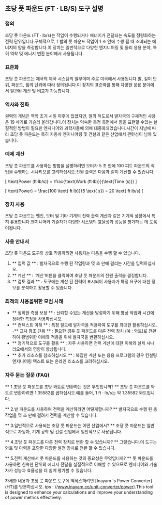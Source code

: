 ## 초당 풋 파운드 (FT · LB/S) 도구 설명

### 정의
초당 풋 파운드 (FT · lb/s)는 작업이 수행되거나 에너지가 전달되는 속도를 정량화하는 전력 단위입니다.구체적으로, 1 발의 풋 파운드 작업이 1 초 안에 수행 될 때 소비되는 에너지의 양을 측정합니다.이 장치는 일반적으로 다양한 엔지니어링 및 물리 응용 분야, 특히 역학 및 에너지 변환 분야에서 사용됩니다.

### 표준화
초당 풋 파운드는 제국의 제국 시스템의 일부이며 주로 미국에서 사용됩니다.발, 길이 단위, 파운드, 힘의 단위에 따라 정의됩니다.이 장치의 표준화를 통해 다양한 응용 분야에서 일관된 계산 및 비교가 가능합니다.

### 역사와 진화
권력의 개념은 역학 초기 시절 이후에 있었지만, 일의 척도로서 발자국의 구체적인 사용은 19 세기로 거슬러 올라갑니다.이 장치는 익숙한 측정 측면에서 힘을 표현할 수있는 실질적인 방법이 필요한 엔지니어와 과학자들에 의해 대중화되었습니다.시간이 지남에 따라 초당 풋 파운드는 특히 자동차 엔지니어링 및 건설과 같은 산업에서 관련성이 남아 있습니다.

### 예제 계산
초당 풋 파운드를 사용하는 방법을 설명하려면 모터가 5 초 안에 100 피트 파운드의 작업을 수행하는 시나리오를 고려하십시오.전원 출력은 다음과 같이 계산할 수 있습니다.

\[ \text{Power (ft·lb/s)} = \frac{\text{Work (ft·lb)}}{\text{Time (s)}} \]

\[ \text{Power} = \frac{100 \text{ ft·lb}}{5 \text{ s}} = 20 \text{ ft·lb/s} \]

### 장치 사용
초당 풋 파운드는 엔진, 모터 및 기타 기계의 전력 출력 계산과 같은 기계적 상황에서 특히 유용합니다.엔지니어와 기술자가 다양한 시스템의 효율성과 성능을 평가하는 데 도움이됩니다.

### 사용 안내서
초당 풋 파운드 도구와 상호 작용하려면 사용자는 다음을 수행 할 수 있습니다.
1. ** 입력 값 ** : 발자국으로 수행 된 작업량과 몇 초 만에 걸리는 시간을 입력하십시오.
2. ** 계산 ** : '계산'버튼을 클릭하여 초당 풋 파운드의 전원 출력을 결정합니다.
3. ** 검토 결과 ** : 도구에는 계산 된 전력이 표시되어 사용자가 특정 요구에 대한 정보를 분석하고 활용할 수 있습니다.

### 최적의 사용을위한 모범 사례
- ** 정확한 측정 보장 ** : 신뢰할 수있는 계산을 달성하기 위해 항상 작업과 시간에 정확한 측정을 사용하십시오.
- ** 컨텍스트 이해 ** : 특정 필드에 발자국을 적용하여 도구를 최대한 활용하십시오.
-** 교차 참조 단위 ** : 필요한 경우 풋 파운드를 다른 전력 장치 (예 : 와트)로 전환하여 광범위한 이해와 적용을 위해 발자국을 변환하십시오.
- ** 정기적으로 도구를 활용 ** : 자주 사용하면 전력 계산에 대한 이해와 실제 시나리오에서의 영향이 향상됩니다.
- ** 추가 리소스를 참조하십시오 ** : 복잡한 계산 또는 응용 프로그램의 경우 컨설팅 엔지니어링 텍스트 또는 온라인 리소스를 고려하십시오.

### 자주 묻는 질문 (FAQ)

** 1.초당 풋 파운드를 초당 와트로 변환하는 것은 무엇입니까? **
초당 풋 파운드를 와트로 변환하려면 1.35582를 곱하십시오.예를 들어, 1 ft · lb/s는 약 1.35582 와트입니다.

** 2.발 파운드를 사용하여 전력을 계산하려면 어떻게합니까? **
발자국으로 수행 된 총 작업을 몇 초 만에 걸려서 전력을 계산할 수 있습니다.

** 3.일반적으로 사용되는 초당 풋 파운드는 어떤 산업에서? **
초당 풋 파운드는 일반적으로 자동차, 기계 공학 및 건설 산업에서 일반적으로 사용됩니다.

** 4.초당 풋 파운드를 다른 전력 장치로 변환 할 수 있습니까? **
그렇습니다.이 도구는 와트 및 마력을 포함한 다양한 발전 장치로 전환 할 수 있습니다.

** 5.전력 계산에서 풋 파운드를 사용하는 것의 중요성은 무엇입니까? **
풋 파운드를 사용하면 친숙한 단위의 에너지 전달을 실질적으로 이해할 수 있으므로 엔지니어와 기술자가 성능과 효율성을 더 쉽게 평가할 수 있습니다.

자세한 내용과 초당 풋 파운드 도구에 액세스하려면 [Inayam 's Power Converter] (HT)를 방문하십시오. tps : //www.inayam.co/unit-converter/power).This tool is designed to enhance your calculations and improve your understanding of power metrics effectively.